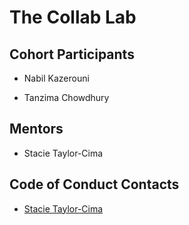# The Collab Lab

## Cohort Participants

* Nabil Kazerouni

* Tanzima Chowdhury

## Mentors

* Stacie Taylor-Cima

## Code of Conduct Contacts

* [Stacie Taylor-Cima](mailto:code-of-conduct@the-collab-lab.codes)
